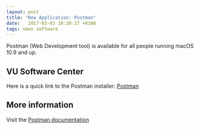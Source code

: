```yaml
---
layout: post
title: "New Application: Postman"
date:   2017-03-03 10:30:17 +0100
tags: news software
---
```


Postman (Web Development tool) is available for all people running macOS 10.9 and up.

## VU Software Center

Here is a quick link to the Postman installer: [Postman](munki://detail-Postman)

## More information

Visit the [Postman documentation](https://www.getpostman.com/docs/)
